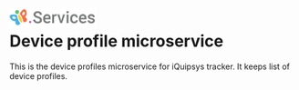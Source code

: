 # <img src="https://github.com/pip-services/pip-services/raw/master/design/Logo.png" alt="Pip.Services Logo" style="max-width:30%"> <br/> Device profile microservice

This is the device profiles microservice for iQuipsys tracker. 
It keeps list of device profiles.
